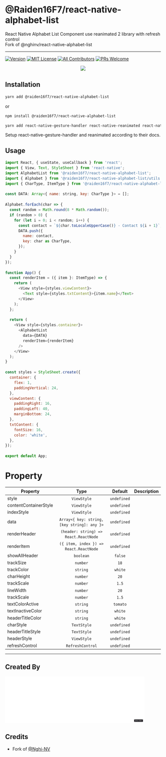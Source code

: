 # @Raiden16F7/react-native-alphabet-list

React Native Alphabet List Component use reanimated 2 library with refresh control
<br>
Fork of @nghinv/react-native-alphabet-list

---

[![Version][version-badge]][package]
[![MIT License][license-badge]][license]
[![All Contributors][all-contributors-badge]][all-contributors]
[![PRs Welcome][prs-welcome-badge]][prs-welcome]

<p align="center">
<img src="./assets/demo.gif" width="300"/>
</p>

## Installation

```sh
yarn add @raiden16f7/react-native-alphabet-list
```

or 

```sh
npm install @raiden16f7/react-native-alphabet-list
```

```sh
yarn add react-native-gesture-handler react-native-reanimated react-native-redash react-fast-compare
```

Setup react-native-gesture-handler and reanimated according to their docs.


## Usage

```js
import React, { useState, useCallback } from 'react';
import { View, Text, StyleSheet } from 'react-native';
import AlphabetList from '@raiden16f7/react-native-alphabet-list';
import { Alphabet } from '@raiden16f7/react-native-alphabet-list/utils';
import { CharType, ItemType } from '@raiden16f7/react-native-alphabet-list/types';

const DATA: Array<{ name: string, key: CharType }> = [];

Alphabet.forEach(char => {
  const random = Math.round(8 * Math.random());
  if (random > 0) {
    for (let i = 0; i < random; i++) {
      const contact = `${char.toLocaleUpperCase()} - Contact ${i + 1}`;
      DATA.push({
        name: contact,
        key: char as CharType,
      });
    }
  }
});

function App() {
  const renderItem = ({ item }: ItemType) => {
    return (
      <View style={styles.viewContent}>
        <Text style={styles.txtContent}>{item.name}</Text>
      </View>
    );
  };

  return (
    <View style={styles.container}>
      <AlphabetList
        data={DATA}
        renderItem={renderItem}
      />
    </View>
  );
}

const styles = StyleSheet.create({
  container: {
    flex: 1,
    paddingVertical: 24,
  },
  viewContent: {
    paddingRight: 16,
    paddingLeft: 40,
    marginBottom: 24,
  },
  txtContent: {
    fontSize: 16,
    color: 'white',
  },
});

export default App;
```

# Property

| Property | Type | Default | Description |
|----------|:----:|:-------:|-------------|
| style | `ViewStyle` | `undefined` | |
| contentContainerStyle | `ViewStyle` | `undefined` | |
| indexStyle | `ViewStyle` | `undefined` | |
| data | `Array<{ key: string, [key string]: any }>` | `undefined` |  |
| renderHeader | `(header: string) => React.ReactNode` | `undefined` |  |
| renderItem | `({ item, index }) => React.ReactNode` | `undefined` |
| showAllHeader | `boolean` | `false` |  |
| trackSize | `number` | `18` |  |
| trackColor | `string` | `white` |  |
| charHeight | `number` | `20` |  |
| trackScale | `number` | `1.5` |  |
| lineWidth | `number` | `20` |  |
| trackScale | `number` | `1.5` |  |
| textColorActive | `string` | `tomato` |  |
| textInactiveColor | `string` | `white` |  |
| headerTitleColor | `string` | `white` |  |
| charStyle | `TextStyle` | `undefined` |  |
| headerTitleStyle | `TextStyle` | `undefined` |  |
| headerStyle | `ViewStyle` | `undefined` |  |
| refreshControl | `RefreshControl` | `undefined` |  |

---

## Created By

<img src="https://github.com/Raiden-16F7/TourXpress/blob/master/Social-handle-(Dark)-[remix].gif" alt="TourXpress Logo" width="450" height="150" />

## Credits

- Fork of [@Nghi-NV](https://github.com/Nghi-NV)

[version-badge]: https://img.shields.io/npm/v/@raiden16f7/react-native-alphabet-list.svg?style=flat-square
[package]: https://www.npmjs.com/package/@raiden-16f7/react-native-alphabet-list
[license-badge]: https://img.shields.io/npm/l/@raiden16f7/react-native-alphabet-list.svg?style=flat-square
[license]: https://opensource.org/licenses/MIT
[all-contributors-badge]: https://img.shields.io/badge/all_contributors-1-orange.svg?style=flat-square
[all-contributors]: #contributors
[prs-welcome-badge]: https://img.shields.io/badge/PRs-welcome-brightgreen.svg?style=flat-square
[prs-welcome]: http://makeapullrequest.com
